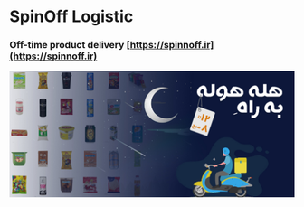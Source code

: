 # SpinOff Logistic
### Off-time product delivery [https://spinnoff.ir](https://spinnoff.ir)
![Banner](./banner1.jpg)

